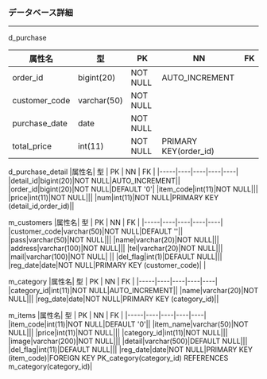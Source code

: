 ### データベース詳細
*****

d_purchase

|属性名| 型 | PK | NN | FK |
|-----|----|----|----|----|
|order_id|bigint(20)|NOT NULL|AUTO_INCREMENT||
|customer_code|varchar(50)|NOT NULL||| 
|purchase_date|date|NOT NULL|||
|total_price|int(11)|NOT NULL|PRIMARY KEY(order_id)||

d_purchase_detail
|属性名| 型 | PK | NN | FK |
|-----|----|----|----|----|
|detail_id|bigint(20)|NOT NULL|AUTO_INCREMENT|| 
|order_id|bigint(20)|NOT NULL|DEFAULT '0'| 
|item_code|int(11)|NOT NULL||| 
|price|int(11)|NOT NULL|||
|num|int(11)|NOT NULL|PRIMARY KEY (detail_id,order_id)||

m_customers
|属性名| 型 | PK | NN | FK |
|-----|----|----|----|----|
|customer_code|varchar(50)|NOT NULL|DEFAULT ''||
|pass|varchar(50)|NOT NULL|||
|name|varchar(20)|NOT NULL|||
|address|varchar(100)|NOT NULL|||
|tel|varchar(20)|NOT NULL|||
|mail|varchar(100)|NOT NULL| ||
|del_flag|int(1)|DEFAULT NULL|||
|reg_date|date|NOT NULL|PRIMARY KEY (customer_code)| |

m_category
|属性名| 型 | PK | NN | FK |
|-----|----|----|----|----|
|category_id|int(11)|NOT NULL|AUTO_INCREMENT||
|name|varchar(20)|NOT NULL|||
|reg_date|date|NOT NULL|PRIMARY KEY (category_id)||

m_items
|属性名| 型 | PK | NN | FK |
|-----|----|----|----|----|
|item_code|int(11)|NOT NULL|DEFAULT '0'||
|item_name|varchar(50)|NOT NULL|||
|price|int(11)|NOT NULL|||
|category_id|int(11)|NOT NULL|||
|image|varchar(200)|NOT NULL|||
|detail|varchar(500)|DEFAULT NULL|||
|del_flag|int(11)|DEFAULT NULL|||
|reg_date|date|NOT NULL|PRIMARY KEY (item_code)|FOREIGN KEY PK_category(category_id) REFERENCES m_category(category_id)|







